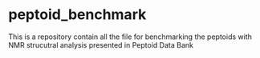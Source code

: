 # peptoid_benchmark
This is a repository contain all the file for benchmarking the peptoids with NMR strucutral analysis presented in Peptoid Data Bank 
